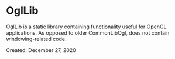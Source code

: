 # OglLib
OglLib is a static library containing functionality useful for OpenGL applications.
As opposed to older CommonLibOgl, does not contain windowing-related code.

Created: December 27, 2020
